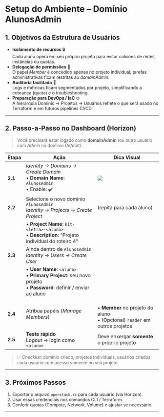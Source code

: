 # Setup do Ambiente – Domínio **AlunosAdmin**

## 1. Objetivos da Estrutura de Usuários

- **Isolamento de recursos**&nbsp;🔒  
  Cada aluno opera em seu próprio projeto para evitar colisões de redes, instâncias ou quotas.
- **Delegação de permissões** 👥  
  O papel *Member* é concedido apenas no projeto individual; tarefas administrativas ficam restritas ao *domainAdmin*.
- **Auditoria facilitada** 📑  
  Logs e métricas ficam segmentados por projeto, simplificando a cobrança (quota) e o troubleshooting.
- **Preparação para DevOps / IaC** ⚙️  
  A hierarquia Dominío → Projetos → Usuários reflete o que será usado no Terraform e em futuros pipelines CI/CD.

---

## 2. Passo-a-Passo no Dashboard (Horizon)

> Você precisará estar logado como **domainAdmin** (ou outro usuário com *Admin* no domínio *Default*).

| Etapa | Ação | Dica Visual |
|-------|------|-------------|
| **2.1** | *Identity → Domains → Create Domain* <br>• **Domain Name**: `AlunosAdmin` <br>• Enable: ✔️ | ![](images/horizon_create_domain.png) |
| **2.2** | Selecione o novo domínio `AlunosAdmin` <br>*Identity → Projects → Create Project* | (repita para cada aluno) |
| | • **Project Name**: `kit-<letra>-<aluno>`<br>• **Description**: “Projeto individual do roteiro 4” | |
| **2.3** | Ainda dentro de `AlunosAdmin` <br>*Identity → Users → Create User* | |
| | • **User Name**: `<aluno>` <br>• **Primary Project**: seu novo projeto <br>• **Password**: definir / enviar ao aluno | |
| **2.4** | Atribua papéis (*Manage Members*) | <br>• **Member** no projeto do aluno <br>• (Opcional) `reader` em outros projetos |
| **2.5** | **Teste rápido** <br> Logout → login como `<aluno>` | Deve enxergar **somente** o próprio projeto |

> ✅ *Checklist:* domínio criado, projetos individuais, usuários criados, cada usuário com acesso somente ao seu projeto.

---

## 3. Próximos Passos

1. Exportar o arquivo `openstack.rc` para cada usuário (via Horizon).  
2. Usar essas credenciais nos comandos CLI / Terraform.  
3. Conferir quotas (Compute, Network, Volume) e ajustar se necessário.

---
